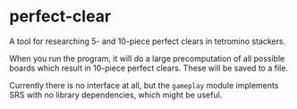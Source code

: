 # perfect-clear

A tool for researching 5- and 10-piece perfect clears in tetromino stackers.

When you run the program, it will do a large precomputation of all possible
boards which result in 10-piece perfect clears.  These will be saved to a file.

Currently there is no interface at all, but the `gameplay` module implements
SRS with no library dependencies, which might be useful.